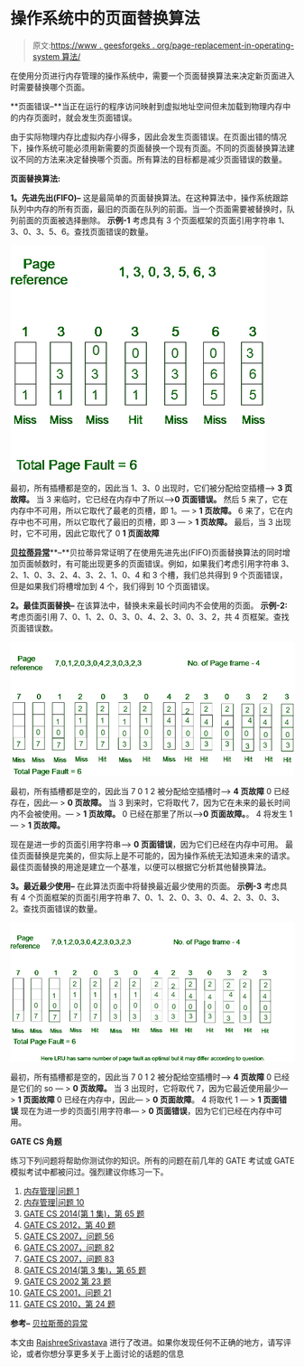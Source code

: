 # 操作系统中的页面替换算法

> 原文:[https://www . geesforgeks . org/page-replacement-in-operating-system 算法/](https://www.geeksforgeeks.org/page-replacement-algorithms-in-operating-systems/)

在使用分页进行内存管理的操作系统中，需要一个页面替换算法来决定新页面进入时需要替换哪个页面。

**页面错误–**当正在运行的程序访问映射到虚拟地址空间但未加载到物理内存中的内存页面时，就会发生页面错误。

由于实际物理内存比虚拟内存小得多，因此会发生页面错误。在页面出错的情况下，操作系统可能必须用新需要的页面替换一个现有页面。不同的页面替换算法建议不同的方法来决定替换哪个页面。所有算法的目标都是减少页面错误的数量。

**页面替换算法:**

**1。先进先出(FIFO)–**
这是最简单的页面替换算法。在这种算法中，操作系统跟踪队列中内存的所有页面，最旧的页面在队列的前面。当一个页面需要被替换时，队列前面的页面被选择删除。
**示例-1** 考虑具有 3 个页面框架的页面引用字符串 1、3、0、3、5、6。查找页面错误的数量。

![](img/f520dffcb3a0bfcba17cdcf903cc404b.png)

最初，所有插槽都是空的，因此当 1、3、0 出现时，它们被分配给空插槽—> **3 页故障。**
当 3 来临时，它已经在内存中了所以——>**0 页面错误。**
然后 5 来了，它在内存中不可用，所以它取代了最老的页槽，即 1。— > **1 页故障。**
6 来了，它在内存中也不可用，所以它取代了最旧的页槽，即 3 — > **1 页故障。**
最后，当 3 出现时，它不可用，因此它取代了 0 **1 页面故障**

[**贝拉蒂异常**](https://www.geeksforgeeks.org/operating-system-beladys-anomaly/)**–**贝拉蒂异常证明了在使用先进先出(FIFO)页面替换算法的同时增加页面帧数时，有可能出现更多的页面错误。例如，如果我们考虑引用字符串 3、2、1、0、3、2、4、3、2、1、0、4 和 3 个槽，我们总共得到 9 个页面错误，但是如果我们将槽增加到 4 个，我们得到 10 个页面错误。

**2。最佳页面替换–**
在该算法中，替换未来最长时间内不会使用的页面。
**示例-2:** 考虑页面引用 7、0、1、2、0、3、0、4、2、3、0、3、2，共 4 页框架。查找页面错误数。

![](img/b21e0b45a764e4a12cf4c35dd40e30ff.png)

最初，所有插槽都是空的，因此当 7 0 1 2 被分配给空插槽时—> **4 页故障**
0 已经存在，因此— > **0 页故障。**
当 3 到来时，它将取代 7，因为它在未来的最长时间内不会被使用。— > **1 页故障。**
0 已经在那里了所以——>**0 页面故障。**。
4 将发生 1 — > **1 页故障。**

现在是进一步的页面引用字符串—> **0 页面错误**，因为它们已经在内存中可用。
最佳页面替换是完美的，但实际上是不可能的，因为操作系统无法知道未来的请求。最佳页面替换的用途是建立一个基准，以便可以根据它分析其他替换算法。

**3。最近最少使用–**
在此算法页面中将替换最近最少使用的页面。
**示例-3** 考虑具有 4 个页面框架的页面引用字符串 7、0、1、2、0、3、0、4、2、3、0、3、2。查找页面错误的数量。

![](img/0066c00f9d5a0acaa4402fc3c429b1bb.png)

最初，所有插槽都是空的，因此当 7 0 1 2 被分配给空插槽时—> **4 页故障**
0 已经是它们的 so — > **0 页故障。**
当 3 出现时，它将取代 7，因为它最近使用最少— > **1 页面故障**
0 已经在内存中，因此— > **0 页面故障**。
4 将取代 1 — > **1 页面错误**
现在为进一步的页面引用字符串— > **0 页面错误**，因为它们已经在内存中可用。

**GATE CS 角题**

练习下列问题将帮助你测试你的知识。所有的问题在前几年的 GATE 考试或 GATE 模拟考试中都被问过。强烈建议你练习一下。

1.  [内存管理|问题 1](https://www.geeksforgeeks.org/operating-systems-memory-management-question-1/)
2.  [内存管理|问题 10](https://www.geeksforgeeks.org/operating-systems-memory-management-question-7/)
3.  [GATE CS 2014(第 1 集)，第 65 题](https://www.geeksforgeeks.org/gate-gate-cs-2014-set-1-question-43/)
4.  [GATE CS 2012，第 40 题](https://www.geeksforgeeks.org/gate-gate-cs-2012-question-42/)
5.  [GATE CS 2007，问题 56](https://www.geeksforgeeks.org/gate-gate-cs-2007-question-56/)
6.  [GATE CS 2007，问题 82](https://www.geeksforgeeks.org/gate-gate-cs-2007-question-82/)
7.  [GATE CS 2007，问题 83](https://www.geeksforgeeks.org/gate-gate-cs-2007-question-83/)
8.  [GATE CS 2014(第 3 集)，第 65 题](https://www.geeksforgeeks.org/gate-gate-cs-2014-set-3-question-30/)
9.  [GATE CS 2002 第 23 题](https://www.geeksforgeeks.org/gate-gate-cs-2002-question-23/)
10.  [GATE CS 2001，问题 21](https://www.geeksforgeeks.org/gate-gate-cs-2001-question-21/)
11.  [GATE CS 2010，第 24 题](https://www.geeksforgeeks.org/gate-gate-cs-2010-question-24/)

**参考–**
[贝拉斯蒂的异常](https://en.wikipedia.org/wiki/B%C3%A9l%C3%A1dy%27s_anomaly)

本文由 [RajshreeSrivastava](https://auth.geeksforgeeks.org/user/RajshreeSrivastava) 进行了改进。如果你发现任何不正确的地方，请写评论，或者你想分享更多关于上面讨论的话题的信息